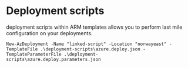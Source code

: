 # Deployment scripts

deployment scripts within ARM templates allows you to perform last mile configuration on your deployments.  

`New-AzDeployment -Name "linked-script" -Location "norwayeast" -TemplateFile .\deployment-scripts\azure.deploy.json -TemplateParameterFile .\deployment-scripts\azure.deploy.parameters.json`
